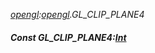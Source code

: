 _[opengl](../../modules/opengl/opengl-module.md):[opengl](../../modules/opengl/opengl-module.md).GL\_CLIP\_PLANE4_
##### Const GL\_CLIP\_PLANE4:[Int](../../modules/wonkey/wonkey-types-int.md)
